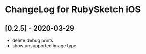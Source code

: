 # ChangeLog for RubySketch iOS

## [0.2.5] - 2020-03-29

- delete debug prints
- show unsupported image type

